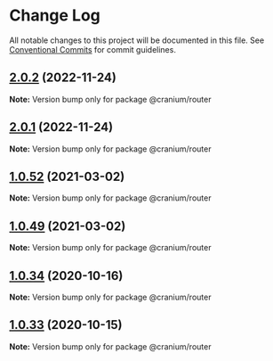 # Change Log

All notable changes to this project will be documented in this file.
See [Conventional Commits](https://conventionalcommits.org) for commit guidelines.

## [2.0.2](https://github.com/alexgul4enko/bones/compare/v1.0.57...v2.0.2) (2022-11-24)

**Note:** Version bump only for package @cranium/router





## [2.0.1](https://github.com/alexgul4enko/bones/compare/v1.0.57...v2.0.1) (2022-11-24)

**Note:** Version bump only for package @cranium/router





## [1.0.52](https://github.com/alexgul4enko/bones/compare/v1.0.51...v1.0.52) (2021-03-02)

**Note:** Version bump only for package @cranium/router





## [1.0.49](https://github.com/alexgul4enko/bones/compare/v1.0.48...v1.0.49) (2021-03-02)

**Note:** Version bump only for package @cranium/router





## [1.0.34](https://github.com/alexgul4enko/bones/compare/v1.0.33...v1.0.34) (2020-10-16)

**Note:** Version bump only for package @cranium/router





## [1.0.33](https://github.com/alexgul4enko/bones/compare/v1.0.32...v1.0.33) (2020-10-15)

**Note:** Version bump only for package @cranium/router
